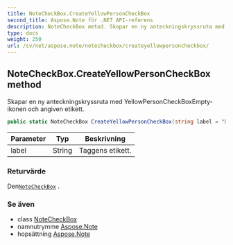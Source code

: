 ```yaml
---
title: NoteCheckBox.CreateYellowPersonCheckBox
second_title: Aspose.Note för .NET API-referens
description: NoteCheckBox metod. Skapar en ny anteckningskryssruta med YellowPersonCheckBoxEmptyikonen och angiven etikett.
type: docs
weight: 250
url: /sv/net/aspose.note/notecheckbox/createyellowpersoncheckbox/
---
```

## NoteCheckBox.CreateYellowPersonCheckBox method

Skapar en ny anteckningskryssruta med YellowPersonCheckBoxEmpty-ikonen och angiven etikett.

```csharp
public static NoteCheckBox CreateYellowPersonCheckBox(string label = "Discuss with manager")
```

| Parameter | Typ | Beskrivning |
| --- | --- | --- |
| label | String | Taggens etikett. |

### Returvärde

Den[`NoteCheckBox`](../) .

### Se även

* class [NoteCheckBox](../)
* namnutrymme [Aspose.Note](../../notecheckbox/)
* hopsättning [Aspose.Note](../../../)



